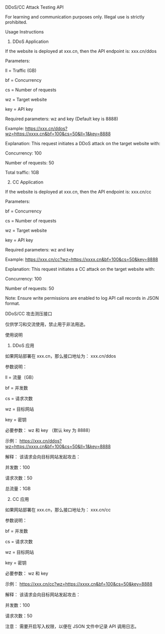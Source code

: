 DDoS/CC Attack Testing API

For learning and communication purposes only. Illegal use is strictly prohibited.

Usage Instructions

1. DDoS Application

If the website is deployed at xxx.cn, then the API endpoint is:
xxx.cn/ddos

Parameters:

ll = Traffic (GB)

bf = Concurrency

cs = Number of requests

wz = Target website

key = API key


Required parameters: wz and key
(Default key is 8888)

Example:
https://xxx.cn/ddos?wz=https://xxxx.cn&bf=100&cs=50&ll=1&key=8888

Explanation:
This request initiates a DDoS attack on the target website with:

Concurrency: 100

Number of requests: 50

Total traffic: 1GB


2. CC Application

If the website is deployed at xxx.cn, then the API endpoint is:
xxx.cn/cc

Parameters:

bf = Concurrency

cs = Number of requests

wz = Target website

key = API key


Required parameters: wz and key

Example:
https://xxx.cn/cc?wz=https://xxxx.cn&bf=100&cs=50&key=8888

Explanation:
This request initiates a CC attack on the target website with:

Concurrency: 100

Number of requests: 50


Note: Ensure write permissions are enabled to log API call records in JSON format.


DDoS/CC 攻击测压接口

仅供学习和交流使用，禁止用于非法用途。

使用说明

1. DDoS 应用

如果网站部署在 xxx.cn，那么接口地址为：
xxx.cn/ddos

参数说明：

ll = 流量（GB）

bf = 并发数

cs = 请求次数

wz = 目标网站

key = 密钥


必要参数： wz 和 key
（默认 key 为 8888）

示例：
https://xxx.cn/ddos?wz=https://xxxx.cn&bf=100&cs=50&ll=1&key=8888

解释：
该请求会向目标网站发起攻击：

并发数：100

请求次数：50

总流量：1GB


2. CC 应用

如果网站部署在 xxx.cn，那么接口地址为：
xxx.cn/cc

参数说明：

bf = 并发数

cs = 请求次数

wz = 目标网站

key = 密钥


必要参数： wz 和 key

示例：
https://xxx.cn/cc?wz=https://xxxx.cn&bf=100&cs=50&key=8888

解释：
该请求会向目标网站发起攻击：

并发数：100

请求次数：50


注意： 需要开启写入权限，以便在 JSON 文件中记录 API 调用日志。

